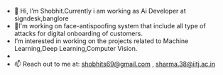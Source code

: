 - 👋 Hi, I’m Shobhit.Currently i am working as Ai Developer at signdesk,banglore
- 👀I'm working on face-antispoofing system that include all type of attacks for digital onboarding of customers.
- I’m interested in working on the projects related to Machine Learning,Deep Learning,Computer Vision.
- 
- 📫 Reach out to me at: shobhits69@gmail.com , sharma.38@iitj.ac.in

<!---
showbit01/showbit01 is a ✨ special ✨ repository because its `README.md` (this file) appears on your GitHub profile.
You can click the Preview link to take a look at your changes.
--->
